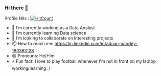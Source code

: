 ### Hi there 👋

Profile Hits : [![HitCount](http://hits.dwyl.com/adnanbandey/adnanbandey.svg)](http://hits.dwyl.com/adnanbandey/adnanbandey)
<!--
**adnanbandey/adnanbandey** is a ✨ _special_ ✨ repository because its `README.md` (this file) appears on your GitHub profile.
-->

- 🔭 I’m currently working as a Data Analyst
- 🌱 I’m currently learning Data science
- 👯 I’m looking to collaborate on interesting projects
- 📫 How to reach me: https://in.linkedin.com/in/adnan-bandey-180363128
- 😄 Pronouns: He/Him
- ⚡ Fun fact: I love to play football whenever I'm not in front on my laptop working/learning :)
